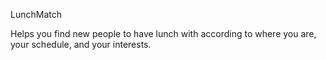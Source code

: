 LunchMatch

Helps you find new people to have lunch with according to where you are, your schedule, and your interests.

